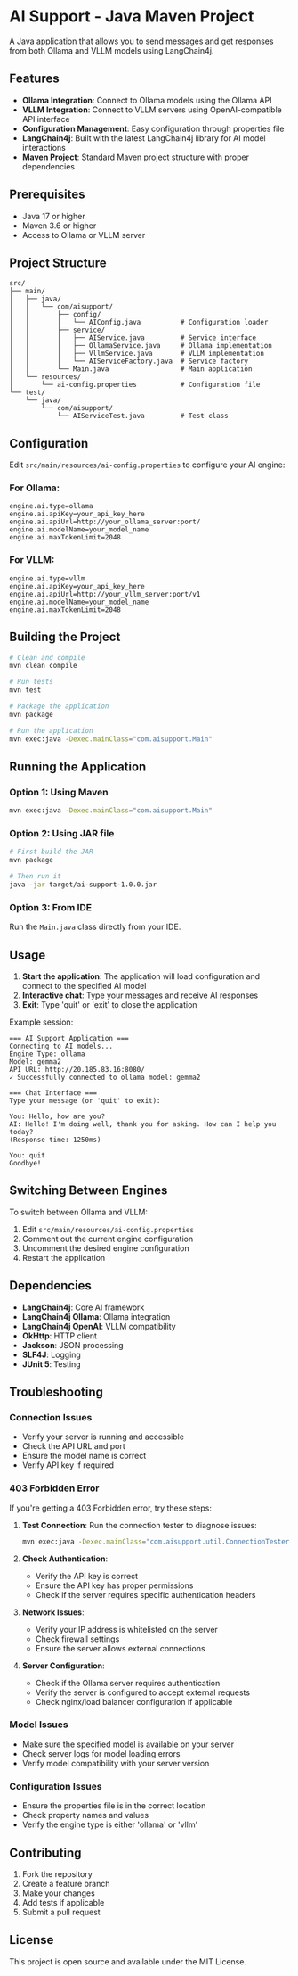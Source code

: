 # AI Support - Java Maven Project

A Java application that allows you to send messages and get responses from both Ollama and VLLM models using LangChain4j.

## Features

- **Ollama Integration**: Connect to Ollama models using the Ollama API
- **VLLM Integration**: Connect to VLLM servers using OpenAI-compatible API interface
- **Configuration Management**: Easy configuration through properties file
- **LangChain4j**: Built with the latest LangChain4j library for AI model interactions
- **Maven Project**: Standard Maven project structure with proper dependencies

## Prerequisites

- Java 17 or higher
- Maven 3.6 or higher
- Access to Ollama or VLLM server

## Project Structure

```
src/
├── main/
│   ├── java/
│   │   └── com/aisupport/
│   │       ├── config/
│   │       │   └── AIConfig.java          # Configuration loader
│   │       ├── service/
│   │       │   ├── AIService.java         # Service interface
│   │       │   ├── OllamaService.java     # Ollama implementation
│   │       │   ├── VllmService.java       # VLLM implementation
│   │       │   └── AIServiceFactory.java  # Service factory
│   │       └── Main.java                  # Main application
│   └── resources/
│       └── ai-config.properties           # Configuration file
└── test/
    └── java/
        └── com/aisupport/
            └── AIServiceTest.java         # Test class
```

## Configuration

Edit `src/main/resources/ai-config.properties` to configure your AI engine:

### For Ollama:
```properties
engine.ai.type=ollama
engine.ai.apiKey=your_api_key_here
engine.ai.apiUrl=http://your_ollama_server:port/
engine.ai.modelName=your_model_name
engine.ai.maxTokenLimit=2048
```

### For VLLM:
```properties
engine.ai.type=vllm
engine.ai.apiKey=your_api_key_here
engine.ai.apiUrl=http://your_vllm_server:port/v1
engine.ai.modelName=your_model_name
engine.ai.maxTokenLimit=2048
```

## Building the Project

```bash
# Clean and compile
mvn clean compile

# Run tests
mvn test

# Package the application
mvn package

# Run the application
mvn exec:java -Dexec.mainClass="com.aisupport.Main"
```

## Running the Application

### Option 1: Using Maven
```bash
mvn exec:java -Dexec.mainClass="com.aisupport.Main"
```

### Option 2: Using JAR file
```bash
# First build the JAR
mvn package

# Then run it
java -jar target/ai-support-1.0.0.jar
```

### Option 3: From IDE
Run the `Main.java` class directly from your IDE.

## Usage

1. **Start the application**: The application will load configuration and connect to the specified AI model
2. **Interactive chat**: Type your messages and receive AI responses
3. **Exit**: Type 'quit' or 'exit' to close the application

Example session:
```
=== AI Support Application ===
Connecting to AI models...
Engine Type: ollama
Model: gemma2
API URL: http://20.185.83.16:8080/
✓ Successfully connected to ollama model: gemma2

=== Chat Interface ===
Type your message (or 'quit' to exit):

You: Hello, how are you?
AI: Hello! I'm doing well, thank you for asking. How can I help you today?
(Response time: 1250ms)

You: quit
Goodbye!
```

## Switching Between Engines

To switch between Ollama and VLLM:

1. Edit `src/main/resources/ai-config.properties`
2. Comment out the current engine configuration
3. Uncomment the desired engine configuration
4. Restart the application

## Dependencies

- **LangChain4j**: Core AI framework
- **LangChain4j Ollama**: Ollama integration
- **LangChain4j OpenAI**: VLLM compatibility
- **OkHttp**: HTTP client
- **Jackson**: JSON processing
- **SLF4J**: Logging
- **JUnit 5**: Testing

## Troubleshooting

### Connection Issues
- Verify your server is running and accessible
- Check the API URL and port
- Ensure the model name is correct
- Verify API key if required

### 403 Forbidden Error
If you're getting a 403 Forbidden error, try these steps:

1. **Test Connection**: Run the connection tester to diagnose issues:
   ```bash
   mvn exec:java -Dexec.mainClass="com.aisupport.util.ConnectionTester"
   ```

2. **Check Authentication**:
   - Verify the API key is correct
   - Ensure the API key has proper permissions
   - Check if the server requires specific authentication headers

3. **Network Issues**:
   - Verify your IP address is whitelisted on the server
   - Check firewall settings
   - Ensure the server allows external connections

4. **Server Configuration**:
   - Check if the Ollama server requires authentication
   - Verify the server is configured to accept external requests
   - Check nginx/load balancer configuration if applicable

### Model Issues
- Make sure the specified model is available on your server
- Check server logs for model loading errors
- Verify model compatibility with your server version

### Configuration Issues
- Ensure the properties file is in the correct location
- Check property names and values
- Verify the engine type is either 'ollama' or 'vllm'

## Contributing

1. Fork the repository
2. Create a feature branch
3. Make your changes
4. Add tests if applicable
5. Submit a pull request

## License

This project is open source and available under the MIT License.
